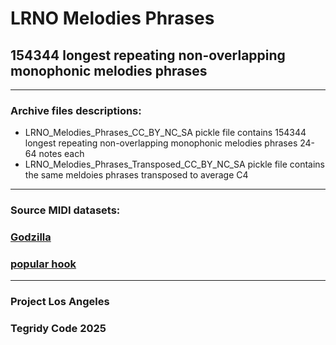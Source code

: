 # LRNO Melodies Phrases
## 154344 longest repeating non-overlapping monophonic melodies phrases

***

### Archive files descriptions:

* LRNO_Melodies_Phrases_CC_BY_NC_SA pickle file contains 154344 longest repeating non-overlapping monophonic melodies phrases 24-64 notes each
* LRNO_Melodies_Phrases_Transposed_CC_BY_NC_SA pickle file contains the same meldoies phrases transposed to average C4

***

### Source MIDI datasets:

### [Godzilla](https://huggingface.co/datasets/projectlosangeles/Godzilla-MIDI-Dataset)
### [popular hook](https://huggingface.co/datasets/NEXTLab-ZJU/popular-hook)

***

### Project Los Angeles
### Tegridy Code 2025
